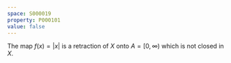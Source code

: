 ```yaml
---
space: S000019
property: P000101
value: false
---
```


The map $f(x) = |x|$ is a retraction of $X$ onto $A = [0, \infty)$ which is not closed in $X$.

